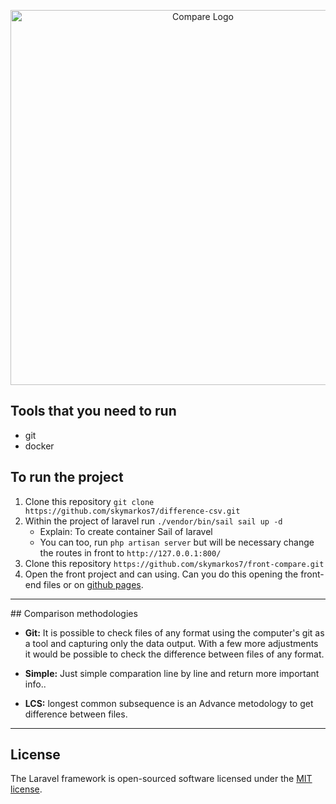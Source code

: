 <p align="center"><a href="https://skymarkos7.github.io/front-compare/" target="_blank"><img src="https://miro.medium.com/v2/resize:fit:968/1*MssG8kpxsLBEMjjgn2aFPw.png" width="600" alt="Compare Logo"></a></p>



## Tools that you need to run
- git
- docker

## To run the project

1. Clone this repository ``git clone https://github.com/skymarkos7/difference-csv.git``
2. Within the project of laravel run ``./vendor/bin/sail sail up -d`` 
    - Explain: To create container Sail of laravel 
    - You can too, run ``php artisan server`` but will be necessary change the routes in front to ``http://127.0.0.1:800/``
3. Clone this repository `https://github.com/skymarkos7/front-compare.git`    
4. Open the front project and can using. Can you do this opening the front-end files or on [github pages](https://skymarkos7.github.io/front-compare/).

<hr>
## Comparison methodologies  

- <b>Git:</b> It is possible to check files of any format using the computer's git as a tool and capturing only the data output. With a few more adjustments it would be possible to check the difference between files of any format.

- <b>Simple:</b> Just simple comparation line by line and return more important info.</b>.

- <b>LCS:</b> longest common subsequence is an Advance metodology to get difference between files</b>.
<hr>

## License

The Laravel framework is open-sourced software licensed under the [MIT license](https://opensource.org/licenses/MIT).
